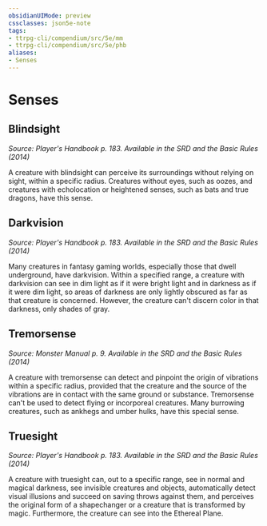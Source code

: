 ```yaml
---
obsidianUIMode: preview
cssclasses: json5e-note
tags:
- ttrpg-cli/compendium/src/5e/mm
- ttrpg-cli/compendium/src/5e/phb
aliases:
- Senses
---
```

# Senses

## Blindsight
_Source: Player's Handbook p. 183. Available in the <span title='Systems Reference Document (5.1)'>SRD</span> and the Basic Rules (2014)_

A creature with blindsight can perceive its surroundings without relying on sight, within a specific radius. Creatures without eyes, such as oozes, and creatures with echolocation or heightened senses, such as bats and true dragons, have this sense.

## Darkvision
_Source: Player's Handbook p. 183. Available in the <span title='Systems Reference Document (5.1)'>SRD</span> and the Basic Rules (2014)_

Many creatures in fantasy gaming worlds, especially those that dwell underground, have darkvision. Within a specified range, a creature with darkvision can see in dim light as if it were bright light and in darkness as if it were dim light, so areas of darkness are only lightly obscured as far as that creature is concerned. However, the creature can't discern color in that darkness, only shades of gray.

## Tremorsense
_Source: Monster Manual p. 9. Available in the <span title='Systems Reference Document (5.1)'>SRD</span> and the Basic Rules (2014)_

A creature with tremorsense can detect and pinpoint the origin of vibrations within a specific radius, provided that the creature and the source of the vibrations are in contact with the same ground or substance. Tremorsense can't be used to detect flying or incorporeal creatures. Many burrowing creatures, such as ankhegs and umber hulks, have this special sense.

## Truesight
_Source: Player's Handbook p. 183. Available in the <span title='Systems Reference Document (5.1)'>SRD</span> and the Basic Rules (2014)_

A creature with truesight can, out to a specific range, see in normal and magical darkness, see invisible creatures and objects, automatically detect visual illusions and succeed on saving throws against them, and perceives the original form of a shapechanger or a creature that is transformed by magic. Furthermore, the creature can see into the Ethereal Plane.
